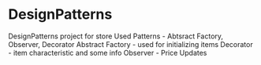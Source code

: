 # DesignPatterns
DesignPatterns project for store
Used Patterns - Abtsract Factory, Observer, Decorator
Abstract Factory  - used for initializing items
Decorator - item characteristic and some info
Observer - Price Updates
